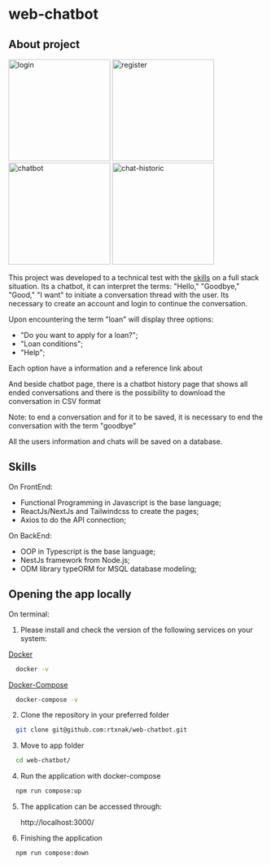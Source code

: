 # web-chatbot
## About project
<img src="https://github.com/rtxnak/web-chatbot/assets/88905400/e6cddaa5-4503-407e-a20f-174d39ef81bd" alt="login" width="200"/>
<img src="https://github.com/rtxnak/web-chatbot/assets/88905400/7699dd75-8c02-4342-b3ed-e9f423309c5e" alt="register" width="200"/>
<img src="https://github.com/rtxnak/web-chatbot/assets/88905400/aeb9cc82-8e10-4d50-9b9d-a91f6537b4a3" alt="chatbot" width="200"/>
<img src="https://github.com/rtxnak/web-chatbot/assets/88905400/c566abd4-dcf3-47ef-8543-8f7a5801393f" alt="chat-historic" width="200"/>

This project was developed to a technical test with the [skills](#skills) on a full stack situation. Its a chatbot, it can interpret the terms: "Hello," "Goodbye," "Good," "I want" to initiate a conversation thread with the user.
Its necessary to create an account and login to continue the conversation.

Upon encountering the term "loan" will display three options:
 - "Do you want to apply for a loan?";
 - "Loan conditions";
 - "Help";

Each option have a information and a reference link about

And beside chatbot page, there is a chatbot history page that shows all ended conversations and there is the possibility to download the conversation in CSV format

Note: to end a conversation and for it to be saved, it is necessary to end the conversation with the term "goodbye"

All the users information and chats will be saved on a database.

## Skills 
On FrontEnd:
 - Functional Programming in Javascript is the base language;
 - ReactJs/NextJs and Tailwindcss to create the pages;
 - Axios to do the API connection;

On BackEnd:
 - OOP in Typescript is the base language;
 - NestJs framework from Node.js;
 - ODM library typeORM for MSQL database modeling;


## Opening the app locally
 
On terminal:

1. Please install and check the version of the following services on your system:

[Docker](https://docs.docker.com/get-docker/)
```bash
  docker -v
```
[Docker-Compose](https://docs.docker.com/compose/install/)
```bash
  docker-compose -v
```

2. Clone the repository in your preferred folder
```bash
  git clone git@github.com:rtxnak/web-chatbot.git
```

3. Move to app folder
```bash
  cd web-chatbot/ 
```

4. Run the application with docker-compose
```bash
  npm run compose:up
```

5. The application can be accessed through:

    http://localhost:3000/

6. Finishing the application
```bash
  npm run compose:down
```

